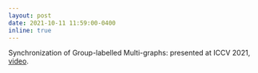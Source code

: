 ```yaml
---
layout: post
date: 2021-10-11 11:59:00-0400
inline: true
---
```

Synchronization of Group-labelled Multi-graphs:  presented at ICCV 2021, [video][video].


[video]:https://polimi365-my.sharepoint.com/:v:/g/personal/10755186_polimi_it/ES8Ns3wkXVVMvZEDXSjAWqQBnwpf9MLai9ORxgEZz0xALg?e=QivHCG